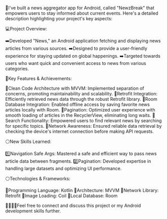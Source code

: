 📱I've built a news aggregator app for Android, called "NewzBreak" that empowers users to stay informed about current events. Here's a detailed description highlighting your project's key aspects:

💻Project Overview:

➡️Developed "News," an Android application fetching and displaying news articles from various sources.
➡️Designed to provide a user-friendly experience for staying updated on global happenings.
➡️Targeted towards users who want quick and convenient access to news from various categories.

🔑Key Features & Achievements:

🌟Clean Code Architecture with MVVM: Implemented separation of concerns, promoting maintainability and scalability.
🌟Retrofit Integration: Efficiently retrieved news data through the robust Retrofit library.
🌟Room Database Integration: Enabled offline access by saving favorite news articles locally with Room.
🌟Pagination: Optimized user experience with smooth loading of articles in the RecyclerView, eliminating long waits.
🌟Search Functionality: Empowered users to find relevant news by searching for specific topics.
🌟Network Awareness: Ensured reliable data retrieval by checking the device's internet connection before making API requests.

⚪New Skills Learned:

1️⃣Navigation Safe Args: Mastered a safe and efficient way to pass news article data between fragments.
2️⃣Pagination: Developed expertise in handling large datasets and optimizing UI performance.


⚪Technologies & Frameworks:

🔹Programming Language: Kotlin
🔹Architecture: MVVM
🔹Network Library: Retrofit
🔹Image Loading: Coil
🔹Local Database: Room


🫱🏼‍🫲🏾Feel free to connect and discuss this project or my Android development skills further.
